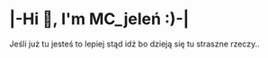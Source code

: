# |-Hi 👋, I'm MC_jeleń :)-|

Jeśli już tu jesteś to lepiej stąd idź bo dzieją się tu straszne rzeczy..

<!---
MCjelen/MCjelen is a ✨ special ✨ repository because its `README.md` (this file) appears on your GitHub profile.
You can click the Preview link to take a look at your changes.
--->
